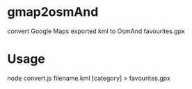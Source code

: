 # gmap2osmAnd
convert Google Maps exported kml to OsmAnd favourites.gpx

# Usage
node convert.js filename.kml [category] > favourites.gpx
